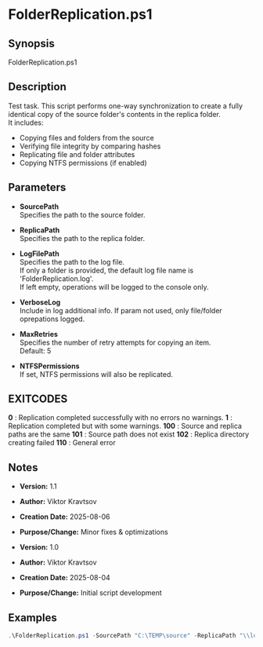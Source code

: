 # FolderReplication.ps1

## Synopsis
FolderReplication.ps1

## Description
Test task. This script performs one-way synchronization to create a fully identical copy of the source folder's contents in the replica folder.  
It includes:
- Copying files and folders from the source
- Verifying file integrity by comparing hashes
- Replicating file and folder attributes
- Copying NTFS permissions (if enabled)

## Parameters

- **SourcePath**  
  Specifies the path to the source folder.

- **ReplicaPath**  
  Specifies the path to the replica folder.

- **LogFilePath**  
  Specifies the path to the log file.  
  If only a folder is provided, the default log file name is 'FolderReplication.log'.  
  If left empty, operations will be logged to the console only.

- **VerboseLog**  
  Include in log additional info. If param not used, only file/folder oprepations logged.

- **MaxRetries**  
  Specifies the number of retry attempts for copying an item.  
  Default: 5

- **NTFSPermissions**  
  If set, NTFS permissions will also be replicated.

## EXITCODES
**0** : Replication completed successfully with no errors no warnings.
**1** : Replication completed but with some warnings.
**100** : Source and replica paths are the same
**101** : Source path does not exist
**102** : Replica directory creating failed
**110** : General error

## Notes

- **Version:** 1.1  
- **Author:** Viktor Kravtsov  
- **Creation Date:** 2025-08-06  
- **Purpose/Change:** Minor fixes & optimizations

- **Version:** 1.0  
- **Author:** Viktor Kravtsov  
- **Creation Date:** 2025-08-04  
- **Purpose/Change:** Initial script development

## Examples

```powershell
.\FolderReplication.ps1 -SourcePath "C:\TEMP\source" -ReplicaPath "\\localhost\C$\TEMP\replica" -LogFilePath 'c:\TEMP' -VerboseLog -MaxRetries 3 -NTFSPermissions

